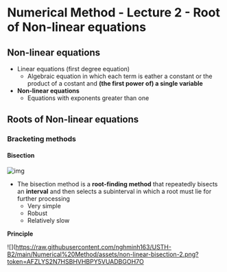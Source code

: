 # Numerical Method - Lecture 2 - Root of Non-linear equations

## Non-linear equations

- Linear equations (first degree equation)
  - Algebraic equation in which each term is eather a constant or the product of a costant and **(the first power of) a single variable**
- **Non-linear equations**
  - Equations with exponents greater than one



## Roots of Non-linear equations

### Bracketing methods

#### Bisection

![img](https://raw.githubusercontent.com/nghminh163/USTH-B2/main/Numerical%20Method/assets/non-linear-bisection-1.png?token=AFZLYSZIXNLDBI6MYYNTF7DBGOH5K)

- The bisection method is a **root-finding method** that repeatedly bisects an **interval** and then selects a subinterval in which a root must lie for further processing
  - Very simple
  - Robust
  - Relatively slow

**Principle**

![](https://raw.githubusercontent.com/nghminh163/USTH-B2/main/Numerical%20Method/assets/non-linear-bisection-2.png?token=AFZLYS2N7HSBHVHBPY5VUADBGOH7O